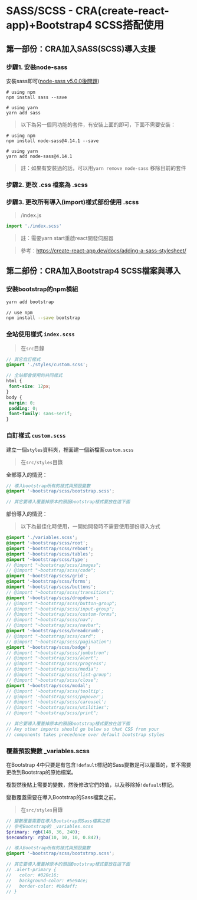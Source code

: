 # SASS/SCSS - CRA(create-react-app)+Bootstrap4 SCSS搭配使用

## 第一部份：CRA加入SASS(SCSS)導入支援

### 步驟1. 安裝node-sass

安裝sass即可([node-sass v5.0.0後問題](https://github.com/facebook/create-react-app/issues/9986))

```
# using npm
npm install sass --save

# using yarn
yarn add sass
```

> 以下為另一個同功能的套件，有安裝上面的即可，下面不需要安裝：

```
# using npm
npm install node-sass@4.14.1 --save

# using yarn
yarn add node-sass@4.14.1
```

> 註：如果有安裝過的話，可以用`yarn remove node-sass` 移除目前的套件

### 步驟2. 更改 .css 檔案為 .scss

### 步驟3. 更改所有導入(import)樣式部份使用 .scss

> /index.js

```js
import './index.scss'
```

> 註：需要yarn start重啟react開發伺服器

> 參考：https://create-react-app.dev/docs/adding-a-sass-stylesheet/

## 第二部份：CRA加入Bootstrap4 SCSS檔案與導入

### 安裝bootstrap的npm模組

```sh
yarn add bootstrap

// use npm
npm install --save bootstrap
```

### 全站使用樣式 `index.scss`

> 在`src`目錄

```scss
// 其它自訂樣式
@import './styles/custom.scss';

// 全站都會使用的共同樣式
html {
 font-size: 12px;
}
body {
 margin: 0;
 padding: 0;
 font-family: sans-serif;
}
```

### 自訂樣式 `custom.scss`

建立一個`styles`資料夾，裡面建一個新檔案`custom.scss`

> 在`src/styles`目錄

全部導入的情況：

```scss
// 導入bootstrap所有的樣式與預設變數
@import '~bootstrap/scss/bootstrap.scss';

// 其它要導入覆蓋掉原本的預設bootstrap樣式要放在這下面
```

部份導入的情況：

> 以下為最佳化時使用，一開始開發時不需要使用部份導入方式

```scss
@import './variables.scss';
@import '~bootstrap/scss/root';
@import '~bootstrap/scss/reboot';
@import '~bootstrap/scss/tables';
@import '~bootstrap/scss/type';
// @import "~bootstrap/scss/images";
// @import "~bootstrap/scss/code";
@import '~bootstrap/scss/grid';
@import '~bootstrap/scss/forms';
@import '~bootstrap/scss/buttons';
// @import "~bootstrap/scss/transitions";
@import '~bootstrap/scss/dropdown';
// @import "~bootstrap/scss/button-group";
// @import "~bootstrap/scss/input-group";
// @import "~bootstrap/scss/custom-forms";
// @import "~bootstrap/scss/nav";
// @import "~bootstrap/scss/navbar";
@import '~bootstrap/scss/breadcrumb';
// @import "~bootstrap/scss/card";
// @import "~bootstrap/scss/pagination";
@import '~bootstrap/scss/badge';
// @import "~bootstrap/scss/jumbotron";
// @import "~bootstrap/scss/alert";
// @import "~bootstrap/scss/progress";
// @import "~bootstrap/scss/media";
// @import "~bootstrap/scss/list-group";
// @import "~bootstrap/scss/close";
@import '~bootstrap/scss/modal';
// @import '~bootstrap/scss/tooltip';
// @import '~bootstrap/scss/popover';
// @import '~bootstrap/scss/carousel';
// @import '~bootstrap/scss/utilities';
// @import "~bootstrap/scss/print";

// 其它要導入覆蓋掉原本的預設bootstrap樣式要放在這下面
// Any other imports should go below so that CSS from your 
// components takes precedence over default bootstrap styles
```

### 覆蓋預設變數 _variables.scss

在Bootstrap 4中只要是有包含`!default`標記的Sass變數是可以覆蓋的，並不需要更改到Bootstrap的原始檔案。

複製然後貼上需要的變數，然後修改它們的值，以及移除掉`!default`標記。

變數覆蓋需要在導入Bootstrap的Sass檔案之前。

> 在`src/styles`目錄

```scss
// 變數覆蓋需要在導入Bootstrap的Sass檔案之前
// 參考Bootstrap的 _variables.scss
$primary: rgb(148, 36, 240);
$secondary: rgba(10, 10, 10, 0.842);

// 導入Bootstrap所有的樣式與預設變數
@import '~bootstrap/scss/bootstrap.scss';

// 其它要導入覆蓋掉原本的預設Bootstrap樣式要放在這下面
// .alert-primary {
//   color: #020c16;
//   background-color: #5e94ce;
//   border-color: #b8daff;
// }
```
